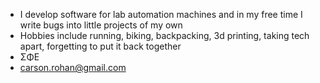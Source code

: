 - I develop software for lab automation machines and in my free time I write bugs into little projects of my own
- Hobbies include running, biking, backpacking, 3d printing, taking tech apart, forgetting to put it back together
- ΣΦΕ
- carson.rohan@gmail.com
